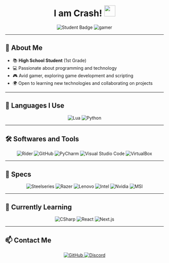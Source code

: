 <h1 align="center"><b>I am Crash!</b> <img src="https://media.giphy.com/media/hvRJCLFzcasrR4ia7z/giphy.gif" width="35"></h1>

<p align="center">
  <img src="https://img.shields.io/badge/-High%20School%20Student-blue" alt="Student Badge">
  <img src="https://img.shields.io/badge/Gamer-e5ff00?style=flat" alt="gamer" />
</p>

---

## 🌟 About Me

- 📚 **High School Student** (1st Grade)
- 💻 Passionate about programming and technology
- 🎮 Avid gamer, exploring game development and scripting
- 🌍 Open to learning new technologies and collaborating on projects

---

## 💬 **Languages I Use**

<p align="center">
  <img src="https://img.shields.io/badge/Lua-2C2D72?style=for-the-badge&logo=lua" alt="Lua">
  <img src="https://img.shields.io/badge/Python-14354C?style=for-the-badge&logo=python&logoColor=white" alt="Python">
</p>

---

## 🛠️ **Softwares and Tools**

<p align="center">
  <img src="https://img.shields.io/badge/Rider-000000?style=for-the-badge&logo=rider" alt="Rider">
  <img src="https://img.shields.io/badge/GitHub-181717?style=for-the-badge&logo=github" alt="GitHub">
  <img src="https://img.shields.io/badge/PyCharm-000000?style=for-the-badge&logo=pycharm" alt="PyCharm">
  <img src="https://img.shields.io/badge/Visual%20Studio%20Code-0078D7?style=for-the-badge&logo=visual-studio-code&logoColor=white" alt="Visual Studio Code">
  <img src="https://img.shields.io/badge/Virtual%20Box-2F61B4?style=for-the-badge&logo=virtualbox" alt="VirtualBox">
</p>

---

## 🔧 **Specs**

<p align="center">
  <img src="https://img.shields.io/badge/Steelseries-FF5200?style=for-the-badge&logo=steelseries&logoColor=FFFFFF" alt="Steelseries" />
  <img src="https://img.shields.io/badge/Razer-00FF00?style=for-the-badge&logo=razer&logoColor=FFFFFF" alt="Razer" />
  <img src="https://img.shields.io/badge/Lenovo-E2231A?style=for-the-badge&logo=lenovo" alt="Lenovo">
  <img src="https://img.shields.io/badge/Intel-0071C5?style=for-the-badge&logo=intel" alt="Intel">
  <img src="https://img.shields.io/badge/Nvidia-76B900?style=for-the-badge&logo=nvidia&logoColor=FFFFFF" alt="Nvidia" />
  <img src="https://img.shields.io/badge/MSI-FF0000?style=for-the-badge&logo=msi" alt="MSI">
</p>

---

## 📖 **Currently Learning**

<p align="center">
  <img src="https://img.shields.io/badge/CSHARP-239120?style=for-the-badge&logo=csharp" alt="CSharp">
  <img src="https://img.shields.io/badge/React-61DAFB?style=for-the-badge&logo=react&logoColor=FFFFFF" alt="React">
  <img src="https://img.shields.io/badge/Next.js-000000?style=for-the-badge&logo=nextdotjs" alt="Next.js">
</p>

---

## 📫 **Contact Me**

<p align="center">
  <a href="https://github.com/00Crash" target="_blank">
    <img src="https://img.shields.io/badge/GitHub-%23121011.svg?style=for-the-badge&logo=github&logoColor=white" alt="GitHub">
  </a>
  <a href="https://discord.com/users/1084760822573695018" target="_blank">
    <img src="https://img.shields.io/badge/Discord-5865F2?style=for-the-badge&logo=discord&logoColor=FFFFFF" alt="Discord" />
  </a>

</p>





<!---
00Crash/00Crash is a ✨ special ✨ repository because its `README.md` (this file) appears on your GitHub profile.
You can click the Preview link to take a look at your changes.
--->
